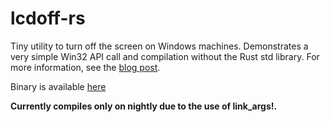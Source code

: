 # lcdoff-rs

Tiny utility to turn off the screen on Windows machines. Demonstrates a very simple Win32 API call and compilation without the Rust std library. For more information, see the [blog post](http://gekkio.fi/blog/2014-10-08-calling-win32-api-with-rust-ffi.html).

Binary is available [here](http://gekkio.fi/files/lcdoff-rs/lcdoff-rs.exe)

**Currently compiles only on nightly due to the use of link_args!.**
